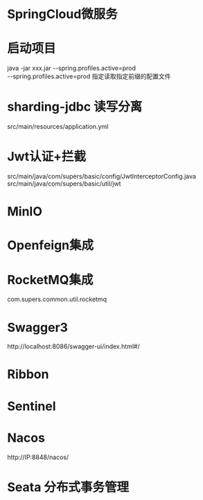 # SpringCloud微服务

# 启动项目
java -jar xxx.jar --spring.profiles.active=prod  
--spring.profiles.active=prod  指定读取指定前缀的配置文件

# sharding-jdbc 读写分离
src/main/resources/application.yml

# Jwt认证+拦截
src/main/java/com/supers/basic/config/JwtInterceptorConfig.java
src/main/java/com/supers/basic/util/jwt

# MinIO

# Openfeign集成

# RocketMQ集成
com.supers.common.util.rocketmq

# Swagger3
http://localhost:8086/swagger-ui/index.html#/

# Ribbon

# Sentinel

# Nacos
http://IP:8848/nacos/

# Seata 分布式事务管理

